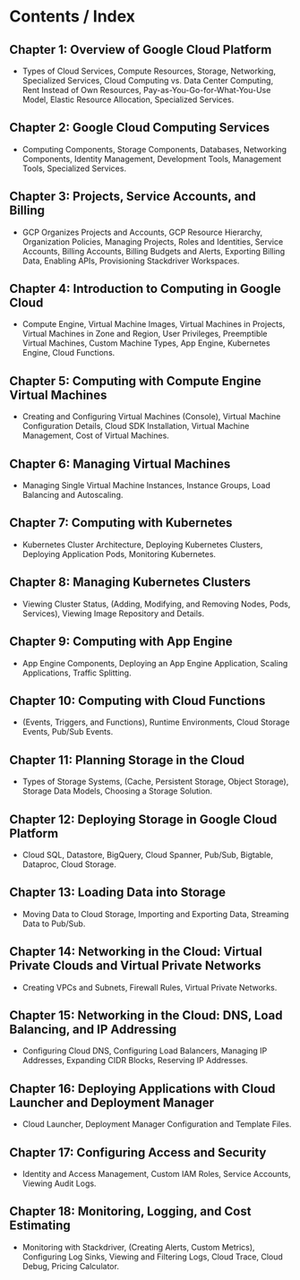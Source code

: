 # Contents / Index

## Chapter 1: Overview of Google Cloud Platform
- Types of Cloud Services, Compute Resources, Storage, Networking, Specialized Services, Cloud Computing vs. Data Center Computing, Rent Instead of Own Resources, Pay-as-You-Go-for-What-You-Use Model, Elastic Resource Allocation, Specialized Services.

## Chapter 2: Google Cloud Computing Services
- Computing Components, Storage Components, Databases, Networking Components, Identity Management, Development Tools, Management Tools, Specialized Services.

## Chapter 3: Projects, Service Accounts, and Billing
- GCP Organizes Projects and Accounts, GCP Resource Hierarchy, Organization Policies, Managing Projects, Roles and Identities, Service Accounts, Billing Accounts, Billing Budgets and Alerts, Exporting Billing Data, Enabling APIs, Provisioning Stackdriver Workspaces.

## Chapter 4: Introduction to Computing in Google Cloud
- Compute Engine, Virtual Machine Images, Virtual Machines in Projects, Virtual Machines in Zone and Region, User Privileges, Preemptible Virtual Machines, Custom Machine Types, App Engine, Kubernetes Engine, Cloud Functions.

## Chapter 5: Computing with Compute Engine Virtual Machines
- Creating and Configuring Virtual Machines (Console), Virtual Machine Configuration Details, Cloud SDK Installation, Virtual Machine Management, Cost of Virtual Machines.

## Chapter 6: Managing Virtual Machines
- Managing Single Virtual Machine Instances, Instance Groups, Load Balancing and Autoscaling.

## Chapter 7: Computing with Kubernetes
- Kubernetes Cluster Architecture, Deploying Kubernetes Clusters, Deploying Application Pods, Monitoring Kubernetes.

## Chapter 8: Managing Kubernetes Clusters
- Viewing Cluster Status, (Adding, Modifying, and Removing Nodes, Pods, Services), Viewing Image Repository and Details.

## Chapter 9: Computing with App Engine
- App Engine Components, Deploying an App Engine Application, Scaling Applications, Traffic Splitting.

## Chapter 10: Computing with Cloud Functions
- (Events, Triggers, and Functions), Runtime Environments, Cloud Storage Events, Pub/Sub Events.

## Chapter 11: Planning Storage in the Cloud
- Types of Storage Systems, (Cache, Persistent Storage, Object Storage), Storage Data Models, Choosing a Storage Solution.

## Chapter 12: Deploying Storage in Google Cloud Platform
- Cloud SQL, Datastore, BigQuery, Cloud Spanner, Pub/Sub, Bigtable, Dataproc, Cloud Storage.

## Chapter 13: Loading Data into Storage
- Moving Data to Cloud Storage, Importing and Exporting Data, Streaming Data to Pub/Sub.

## Chapter 14: Networking in the Cloud: Virtual Private Clouds and Virtual Private Networks
- Creating VPCs and Subnets, Firewall Rules, Virtual Private Networks.

## Chapter 15: Networking in the Cloud: DNS, Load Balancing, and IP Addressing
- Configuring Cloud DNS, Configuring Load Balancers, Managing IP Addresses, Expanding CIDR Blocks, Reserving IP Addresses.

## Chapter 16: Deploying Applications with Cloud Launcher and Deployment Manager
- Cloud Launcher, Deployment Manager Configuration and Template Files.

## Chapter 17: Configuring Access and Security
- Identity and Access Management, Custom IAM Roles, Service Accounts, Viewing Audit Logs.

## Chapter 18: Monitoring, Logging, and Cost Estimating
- Monitoring with Stackdriver, (Creating Alerts, Custom Metrics), Configuring Log Sinks, Viewing and Filtering Logs, Cloud Trace, Cloud Debug, Pricing Calculator.
